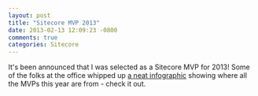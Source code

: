 ```yaml
---
layout: post
title: "Sitecore MVP 2013"
date: 2013-02-13 12:09:23 -0800
comments: true
categories: Sitecore
---
```

It's been announced that I was selected as a Sitecore MVP for 2013! Some of the folks at the office whipped up <a href="http://www.isitedesign.com/sitecore/2013/02/13/2013-sitecore-mvps-official-list-and-infographic/" target="_blank">a neat infographic</a> showing where all the MVPs this year are from - check it out.